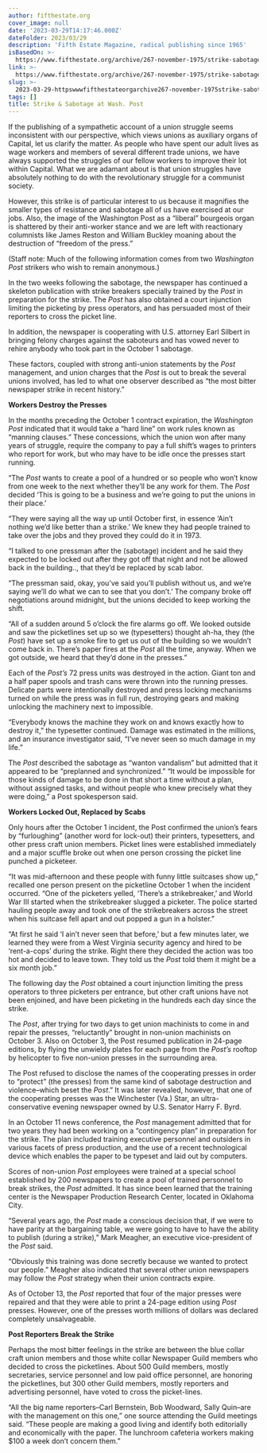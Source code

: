 ```yaml
---
author: fifthestate.org
cover_image: null
date: '2023-03-29T14:17:46.000Z'
dateFolder: 2023/03/29
description: 'Fifth Estate Magazine, radical publishing since 1965'
isBasedOn: >-
  https://www.fifthestate.org/archive/267-november-1975/strike-sabotage-wash-post/
link: >-
  https://www.fifthestate.org/archive/267-november-1975/strike-sabotage-wash-post/
slug: >-
  2023-03-29-httpswwwfifthestateorgarchive267-november-1975strike-sabotage-wash-post
tags: []
title: Strike & Sabotage at Wash. Post
---
```

<p>If the publishing of a sympathetic account of a union struggle seems inconsistent with our perspective, which views unions as auxiliary organs of Capital, let us clarify the matter. As people who have spent our adult lives as wage workers and members of several different trade unions, we have always supported the struggles of our fellow workers to improve their lot within Capital. What we are adamant about is that union struggles have absolutely nothing to do with the revolutionary struggle for a communist society.</p>
<p>However, this strike is of particular interest to us because it magnifies the smaller types of resistance and sabotage all of us have exercised at our jobs. Also, the image of the Washington Post as a “liberal” bourgeois organ is shattered by their anti-worker stance and we are left with reactionary columnists like James Reston and William Buckley moaning about the destruction of “freedom of the press.”</p>
<p>(Staff note: Much of the following information comes from two <em>Washington Post</em> strikers who wish to remain anonymous.)</p>
<p>In the two weeks following the sabotage, the newspaper has continued a skeleton publication with strike breakers specially trained by the <em>Post</em> in preparation for the strike. The <em>Post</em> has also obtained a court injunction limiting the picketing by press operators, and has persuaded most of their reporters to cross the picket line.</p>
<p>In addition, the newspaper is cooperating with U.S. attorney Earl Silbert in bringing felony charges against the saboteurs and has vowed never to rehire anybody who took part in the October 1 sabotage.</p>
<p>These factors, coupled with strong anti-union statements by the <em>Post</em> management, and union charges that the <em>Post</em> is out to break the several unions involved, has led to what one observer described as “the most bitter newspaper strike in recent history.”</p>
<p><strong>Workers Destroy the Presses</strong></p>
<p>In the months preceding the October 1 contract expiration, the <em>Washington Post</em> indicated that it would take a “hard line” on work rules known as “manning clauses.” These concessions, which the union won after many years of struggle, require the company to pay a full shift’s wages to printers who report for work, but who may have to be idle once the presses start running.</p>
<p>“The <em>Post</em> wants to create a pool of a hundred or so people who won’t know from one week to the next whether they’ll be any work for them. The <em>Post</em> decided ‘This is going to be a business and we’re going to put the unions in their place.’</p>
<p>“They were saying all the way up until October first, in essence ‘Ain’t nothing we’d like better than a strike.’ We knew they had people trained to take over the jobs and they proved they could do it in 1973.</p>
<p>“I talked to one pressman after the (sabotage) incident and he said they expected to be locked out after they got off that night and not be allowed back in the building.., that they’d be replaced by scab labor.</p>
<p>“The pressman said, okay, you’ve said you’ll publish without us, and we’re saying we’ll do what we can to see that you don’t.’ The company broke off negotiations around midnight, but the unions decided to keep working the shift.</p>
<p>“All of a sudden around 5 o’clock the fire alarms go off. We looked outside and saw the picketlines set up so we (typesetters) thought ah-ha, they (the <em>Post</em>) have set up a smoke fire to get us out of the building so we wouldn’t come back in. There’s paper fires at the <em>Post</em> all the time, anyway. When we got outside, we heard that they’d done in the presses.”</p>
<p>Each of the <em>Post’s</em> 72 press units was destroyed in the action. Giant ton and a half paper spools and trash cans were thrown into the running presses. Delicate parts were intentionally destroyed and press locking mechanisms turned on while the press was in full run, destroying gears and making unlocking the machinery next to impossible.</p>
<p>“Everybody knows the machine they work on and knows exactly how to destroy it,” the typesetter continued. Damage was estimated in the millions, and an insurance investigator said, “I’ve never seen so much damage in my life.”</p>
<p>The <em>Post</em> described the sabotage as “wanton vandalism” but admitted that it appeared to be “preplanned and synchronized.” “It would be impossible for those kinds of damage to be done in that short a time without a plan, without assigned tasks, and without people who knew precisely what they were doing,” a Post spokesperson said.</p>
<p><strong>Workers Locked Out, Replaced by Scabs</strong></p>
<p>Only hours after the October 1 incident, the Post confirmed the union’s fears by “furloughing” (another word for lock-out) their printers, typesetters, and other press craft union members. Picket lines were established immediately and a major scuffle broke out when one person crossing the picket line punched a picketeer.</p>
<p>“It was mid-afternoon and these people with funny little suitcases show up,” recalled one person present on the picketline October 1 when the incident occurred. “One of the picketers yelled, ‘There’s a strikebreaker,’ and World War III started when the strikebreaker slugged a picketer. The police started hauling people away and took one of the strikebreakers across the street when his suitcase fell apart and out popped a gun in a holster.”</p>
<p>“At first he said ‘I ain’t never seen that before,’ but a few minutes later, we learned they were from a West Virginia security agency and hired to be ‘rent-a-cops’ during the strike. Right there they decided the action was too hot and decided to leave town. They told us the <em>Post</em> told them it might be a six month job.”</p>
<p>The following day the <em>Post</em> obtained a court injunction limiting the press operators to three picketers per entrance, but other craft unions have not been enjoined, and have been picketing in the hundreds each day since the strike.</p>
<p>The <em>Post</em>, after trying for two days to get union machinists to come in and repair the presses, “reluctantly” brought in non-union machinists on October 3. Also on October 3, the Post resumed publication in 24-page editions, by flying the unwieldy plates for each page from the <em>Post’s</em> rooftop by helicopter to five non-union presses in the surrounding area.</p>
<p>The Post refused to disclose the names of the cooperating presses in order to “protect” (the presses) from the same kind of sabotage destruction and violence–which beset the <em>Post</em>.” It was later revealed, however, that one of the cooperating presses was the Winchester (Va.) Star, an ultra-conservative evening newspaper owned by U.S. Senator Harry F. Byrd.</p>
<p>In an October 11 news conference, the <em>Post</em> management admitted that for two years they had been working on a “contingency plan” in preparation for the strike. The plan included training executive personnel and outsiders in various facets of press production, and the use of a recent technological device which enables the paper to be typeset and laid out by computers.</p>
<p>Scores of non-union <em>Post</em> employees were trained at a special school established by 200 newspapers to create a pool of trained personnel to break strikes, the <em>Post</em> admitted. It has since been learned that the training center is the Newspaper Production Research Center, located in Oklahoma City.</p>
<p>“Several years ago, the <em>Post</em> made a conscious decision that, if we were to have parity at the bargaining table, we were going to have to have the ability to publish (during a strike),” Mark Meagher, an executive vice-president of the <em>Post</em> said.</p>
<p>“Obviously this training was done secretly because we wanted to protect our people.” Meagher also indicated that several other union newspapers may follow the <em>Post</em> strategy when their union contracts expire.</p>
<p>As of October 13, the <em>Post</em> reported that four of the major presses were repaired and that they were able to print a 24-page edition using <em>Post</em> presses. However, one of the presses worth millions of dollars was declared completely unsalvageable.</p>
<p><strong>Post Reporters Break the Strike</strong></p>
<p>Perhaps the most bitter feelings in the strike are between the blue collar craft union members and those white collar Newspaper Guild members who decided to cross the picketlines. About 500 Guild members, mostly secretaries, service personnel and low paid office personnel, are honoring the picketlines, but 300 other Guild members, mostly reporters and advertising personnel, have voted to cross the picket-lines.</p>
<p>“All the big name reporters–Carl Bernstein, Bob Woodward, Sally Quin–are with the management on this one,” one source attending the Guild meetings said. “These people are making a good living and identify both editorially and economically with the paper. The lunchroom cafeteria workers making $100 a week don’t concern them.”</p>
